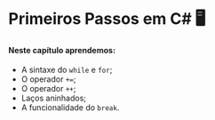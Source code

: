 # Primeiros Passos em C# :desktop_computer:

#### Neste capítulo aprendemos:

- A sintaxe do `while` e `for`;
- O operador `+=`;
- O operador `++`;
- Laços aninhados;
- A funcionalidade do `break`.



